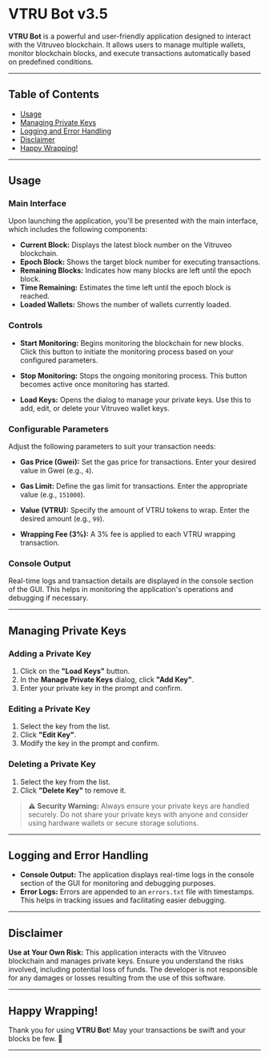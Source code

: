 # VTRU Bot v3.5

**VTRU Bot** is a powerful and user-friendly application designed to interact with the Vitruveo blockchain. It allows users to manage multiple wallets, monitor blockchain blocks, and execute transactions automatically based on predefined conditions.

---

## Table of Contents

- [Usage](#usage)
- [Managing Private Keys](#managing-private-keys)
- [Logging and Error Handling](#logging-and-error-handling)
- [Disclaimer](#disclaimer)
- [Happy Wrapping!](#happy-wrapping)

---

## Usage

### Main Interface

Upon launching the application, you'll be presented with the main interface, which includes the following components:

- **Current Block:** Displays the latest block number on the Vitruveo blockchain.
- **Epoch Block:** Shows the target block number for executing transactions.
- **Remaining Blocks:** Indicates how many blocks are left until the epoch block.
- **Time Remaining:** Estimates the time left until the epoch block is reached.
- **Loaded Wallets:** Shows the number of wallets currently loaded.

### Controls

- **Start Monitoring:** Begins monitoring the blockchain for new blocks. Click this button to initiate the monitoring process based on your configured parameters.

- **Stop Monitoring:** Stops the ongoing monitoring process. This button becomes active once monitoring has started.

- **Load Keys:** Opens the dialog to manage your private keys. Use this to add, edit, or delete your Vitruveo wallet keys.

### Configurable Parameters

Adjust the following parameters to suit your transaction needs:

- **Gas Price (Gwei):** Set the gas price for transactions. Enter your desired value in Gwei (e.g., `4`).

- **Gas Limit:** Define the gas limit for transactions. Enter the appropriate value (e.g., `151000`).

- **Value (VTRU):** Specify the amount of VTRU tokens to wrap. Enter the desired amount (e.g., `99`).

- **Wrapping Fee (3%):** A 3% fee is applied to each VTRU wrapping transaction.

### Console Output

Real-time logs and transaction details are displayed in the console section of the GUI. This helps in monitoring the application's operations and debugging if necessary.

---

## Managing Private Keys

### Adding a Private Key

1. Click on the **"Load Keys"** button.
2. In the **Manage Private Keys** dialog, click **"Add Key"**.
3. Enter your private key in the prompt and confirm.

### Editing a Private Key

1. Select the key from the list.
2. Click **"Edit Key"**.
3. Modify the key in the prompt and confirm.

### Deleting a Private Key

1. Select the key from the list.
2. Click **"Delete Key"** to remove it.

> **⚠️ Security Warning:** Always ensure your private keys are handled securely. Do not share your private keys with anyone and consider using hardware wallets or secure storage solutions.

---

## Logging and Error Handling

- **Console Output:** The application displays real-time logs in the console section of the GUI for monitoring and debugging purposes.
- **Error Logs:** Errors are appended to an `errors.txt` file with timestamps. This helps in tracking issues and facilitating easier debugging.

---

## Disclaimer

**Use at Your Own Risk:** This application interacts with the Vitruveo blockchain and manages private keys. Ensure you understand the risks involved, including potential loss of funds. The developer is not responsible for any damages or losses resulting from the use of this software.

---

## Happy Wrapping!

Thank you for using **VTRU Bot**! May your transactions be swift and your blocks be few. 🎉

---
